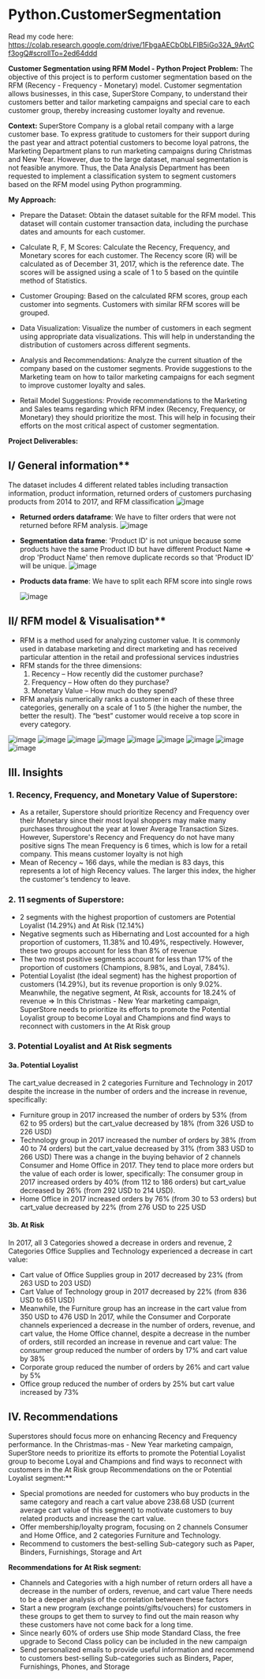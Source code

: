 # Python.CustomerSegmentation
Read my code here: https://colab.research.google.com/drive/1FbgaAECbObLFIB5iGo32A_9AvtCf3ogQ#scrollTo=2ed64ddd

**Customer Segmentation using RFM Model - Python Project**
**Problem:**
The objective of this project is to perform customer segmentation based on the RFM (Recency - Frequency - Monetary) model. Customer segmentation allows businesses, in this case, SuperStore Company, to understand their customers better and tailor marketing campaigns and special care to each customer group, thereby increasing customer loyalty and revenue.

**Context:**
SuperStore Company is a global retail company with a large customer base. To express gratitude to customers for their support during the past year and attract potential customers to become loyal patrons, the Marketing Department plans to run marketing campaigns during Christmas and New Year. However, due to the large dataset, manual segmentation is not feasible anymore. Thus, the Data Analysis Department has been requested to implement a classification system to segment customers based on the RFM model using Python programming.

**My Approach:**
- Prepare the Dataset: Obtain the dataset suitable for the RFM model. This dataset will contain customer transaction data, including the purchase dates and amounts for each customer.

- Calculate R, F, M Scores: Calculate the Recency, Frequency, and Monetary scores for each customer. The Recency score (R) will be calculated as of December 31, 2017, which is the reference date. The scores will be assigned using a scale of 1 to 5 based on the quintile method of Statistics.

- Customer Grouping: Based on the calculated RFM scores, group each customer into segments. Customers with similar RFM scores will be grouped.

- Data Visualization: Visualize the number of customers in each segment using appropriate data visualizations. This will help in understanding the distribution of customers across different segments.

- Analysis and Recommendations: Analyze the current situation of the company based on the customer segments. Provide suggestions to the Marketing team on how to tailor marketing campaigns for each segment to improve customer loyalty and sales.

- Retail Model Suggestions: Provide recommendations to the Marketing and Sales teams regarding which RFM index (Recency, Frequency, or Monetary) they should prioritize the most. This will help in focusing their efforts on the most critical aspect of customer segmentation.

**Project Deliverables:**
## I/ General information**
The dataset includes 4 different related tables including transaction information, product information, returned orders of customers purchasing products from 2014 to 2017, and RFM classification
![image](https://github.com/JennVu/Python.CustomerSegmentation/assets/140695442/1de6f121-cd6b-4b88-952c-3ddec3400343)

- **Returned orders dataframe**: We have to filter orders that were not returned before RFM analysis.
![image](https://github.com/JennVu/Python.CustomerSegmentation/assets/140695442/34ca37fb-56c9-4958-bda3-d38261b2984e)


- **Segmentation data frame**: 'Product ID' is not unique because some products have the same Product ID but have different Product Name => drop 'Product Name' then remove duplicate records so that 'Product ID' will be unique.
![image](https://github.com/JennVu/Python.CustomerSegmentation/assets/140695442/ae2765b9-2df6-41b7-81b1-a9c3271c9a62)


- **Products data frame**: We have to split each RFM score into single rows

   ![image](https://github.com/JennVu/Python.CustomerSegmentation/assets/140695442/5457971c-e88e-4408-85e1-2731c603a400)


## II/ RFM model & Visualisation**
- RFM is a method used for analyzing customer value. It is commonly used in database marketing and direct marketing and has received particular attention in the retail and professional services industries
- RFM stands for the three dimensions:
    1. Recency – How recently did the customer purchase?
    2. Frequency – How often do they purchase?
    3. Monetary Value – How much do they spend?
- RFM analysis numerically ranks a customer in each of these three categories, generally on a scale of 1 to 5 (the higher the number, the better the result). The “best” customer would receive a top score in every category.

![image](https://github.com/JennVu/Python.CustomerSegmentation/assets/140695442/4c3c241e-5968-4463-b4dd-724233d1edba)
![image](https://github.com/JennVu/Python.CustomerSegmentation/assets/140695442/50a6b42f-912a-4b0b-9a90-7c9af5b1644c)
![image](https://github.com/JennVu/Python.CustomerSegmentation/assets/140695442/1e670bc0-b134-4aee-8903-53876d94082b)
![image](https://github.com/JennVu/Python.CustomerSegmentation/assets/140695442/9bad4e13-6c6c-4569-9c30-38622f8ed0ad)
![image](https://github.com/JennVu/Python.CustomerSegmentation/assets/140695442/9081c659-0f6c-49d0-a8c9-84a000c75ebe)
![image](https://github.com/JennVu/Python.CustomerSegmentation/assets/140695442/9ad7f3ad-3734-44c1-881a-b5d124e10b75)
![image](https://github.com/JennVu/Python.CustomerSegmentation/assets/140695442/10e252cb-aa2e-4c0f-a416-3314707faed7)
![image](https://github.com/JennVu/Python.CustomerSegmentation/assets/140695442/2fd6f611-82f2-4b60-8da7-55891e5bafbd)
![image](https://github.com/JennVu/Python.CustomerSegmentation/assets/140695442/02a928a8-5801-4704-b323-91cb06a3e5f9)

## III. Insights
### 1. Recency, Frequency, and Monetary Value of Superstore:
- As a retailer, Superstore should prioritize Recency and Frequency over their Monetary since their most loyal shoppers may make many purchases throughout the year at lower Average Transaction Sizes. However, Superstore's Recency and Frequency do not have many positive signs
The mean Frequency is 6 times, which is low for a retail company. This means customer loyalty is not high
- Mean of Recency ~ 166 days, while the median is 83 days, this represents a lot of high Recency values. The larger this index, the higher the customer's tendency to leave.
### 2. 11 segments of Superstore:
- 2 segments with the highest proportion of customers are Potential Loyalist (14.29%) and At Risk (12.14%)
- Negative segments such as Hibernating and Lost accounted for a high proportion of customers, 11.38% and 10.49%, respectively. However, these two groups account for less than 8% of revenue
- The two most positive segments account for less than 17% of the proportion of customers (Champions, 8.98%, and Loyal, 7.84%).
- Potential Loyalist (the ideal segment) has the highest proportion of customers (14.29%), but its revenue proportion is only 9.02%. Meanwhile, the negative segment, At Risk, accounts for 18.24% of revenue
=> In this Christmas - New Year marketing campaign, SuperStore needs to prioritize its efforts to promote the Potential Loyalist group to become Loyal and Champions and find ways to reconnect with customers in the At Risk group
### 3. Potential Loyalist and At Risk segments
#### 3a. Potential Loyalist
The cart_value decreased in 2 categories Furniture and Technology in 2017 despite the increase in the number of orders and the increase in revenue, specifically:
- Furniture group in 2017 increased the number of orders by 53% (from 62 to 95 orders) but the cart_value decreased by 18% (from 326 USD to 226 USD)
- Technology group in 2017 increased the number of orders by 38% (from 40 to 74 orders) but the cart_value decreased by 31% (from 383 USD to 266 USD)
There was a change in the buying behavior of 2 channels Consumer and Home Office in 2017. They tend to place more orders but the value of each order is lower, specifically:
The consumer group in 2017 increased orders by 40% (from 112 to 186 orders) but cart_value decreased by 26% (from 292 USD to 214 USD).
- Home Office in 2017 increased orders by 76% (from 30 to 53 orders) but cart_value decreased by 22% (from 276 USD to 225 USD
#### 3b. At Risk
In 2017, all 3 Categories showed a decrease in orders and revenue, 2 Categories Office Supplies and Technology experienced a decrease in cart value:
- Cart value of Office Supplies group in 2017 decreased by 23% (from 263 USD to 203 USD)
- Cart Value of Technology group in 2017 decreased by 22% (from 836 USD to 651 USD)
- Meanwhile, the Furniture group has an increase in the cart value from 350 USD to 476 USD
In 2017, while the Consumer and Corporate channels experienced a decrease in the number of orders, revenue, and cart value, the Home Office channel, despite a decrease in the number of orders, still recorded an increase in revenue and cart value:
The consumer group reduced the number of orders by 17% and cart value by 38%
- Corporate group reduced the number of orders by 26% and cart value by 5%
- Office group  reduced the number of orders by 25% but cart value increased by 73%

## IV. Recommendations
Superstores should focus more on enhancing Recency and Frequency performance.
In the Christmas-mas - New Year marketing campaign, SuperStore needs to prioritize its efforts to promote the Potential Loyalist group to become Loyal and Champions and find ways to reconnect with customers in the At Risk group
Recommendations on the or Potential Loyalist segment:**

- Special promotions are needed for customers who buy products in the same category and reach a cart value above 238.68 USD (current average cart value of this segment) to motivate customers to buy related products and increase the cart value.
- Offer membership/loyalty program, focusing on 2 channels Consumer and Home Office, and 2 categories Furniture and Technology.
- Recommend to customers the best-selling Sub-category such as Paper, Binders, Furnishings, Storage and Art

**Recommendations for At Risk segment:**

- Channels and Categories with a high number of return orders all have a decrease in the number of orders, revenue, and cart value There needs to be a deeper analysis of the correlation between these factors
- Start a new program (exchange points/gifts/vouchers) for customers in these groups to get them to survey to find out the main reason why these customers have not come back for a long time.
- Since nearly 60% of orders use Ship mode Standard Class, the free upgrade to Second Class policy can be included in the new campaign
- Send personalized emails to provide useful information and recommend to customers best-selling Sub-categories such as Binders, Paper, Furnishings, Phones, and Storage
